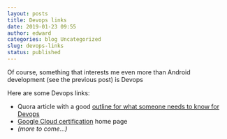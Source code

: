 ```yaml
---
layout: posts
title: Devops links
date: 2019-01-23 09:55
author: edward
categories: blog Uncategorized
slug: devops-links
status: published
---
```




Of course, something that interests me even more than Android development (see the previous post) is Devops





Here are some Devops links:





-   Quora article with a good [outline for what someone needs to know for Devops](https://www.quora.com/Is-there-any-certification-for-DevOps-If-yes-which-certifications-must-a-devops-engineer-possess)
-   [Google Cloud certification](https://cloud.google.com/certification/) home page
-   *(more to come...)*


